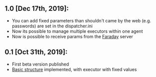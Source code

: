 1.0 [Dec 17th, 2019]:
---
 * You can add fixed parameters than shouldn't came by the web (e.g. passwords) are set in the dispatcher.ini
 * Now its possible to manage multiple executors within one agent
 * Now is possible to receive params from the [Faraday](http://github.com/infobyte/faraday) server

0.1 [Oct 31th, 2019]:
---
 * First beta version published 
 * [Basic structure](TODO) implemented, with executor with fixed values

